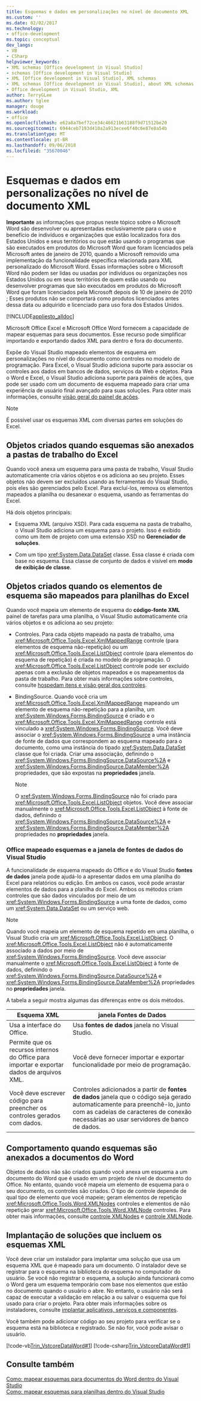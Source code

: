 ```yaml
---
title: Esquemas e dados em personalizações no nível de documento XML
ms.custom: ''
ms.date: 02/02/2017
ms.technology:
- office-development
ms.topic: conceptual
dev_langs:
- VB
- CSharp
helpviewer_keywords:
- XML schemas [Office development in Visual Studio]
- schemas [Office development in Visual Studio]
- XML [Office development in Visual Studio], XML schemas
- XML schemas [Office development in Visual Studio], about XML schemas and data
- Office development in Visual Studio, XML
author: TerryGLee
ms.author: tglee
manager: douge
ms.workload:
- office
ms.openlocfilehash: e62a8a7bef72ce34c46621b63188f9d71512be20
ms.sourcegitcommit: 6944ceb7193d410a2a913ecee6f40c6e87e8a54b
ms.translationtype: MT
ms.contentlocale: pt-BR
ms.lasthandoff: 09/06/2018
ms.locfileid: "35670046"
---
```

# <a name="xml-schemas-and-data-in-document-level-customizations"></a>Esquemas e dados em personalizações no nível de documento XML
  **Importante** as informações que propus neste tópico sobre o Microsoft Word são desenvolver ou apresentadas exclusivamente para o uso e benefício de indivíduos e organizações que estão localizados fora dos Estados Unidos e seus territórios ou que estão usando o programas que são executados em produtos do Microsoft Word que foram licenciados pela Microsoft antes de janeiro de 2010, quando a Microsoft removido uma implementação da funcionalidade específica relacionada para XML personalizado do Microsoft Word. Essas informações sobre o Microsoft Word não podem ser lidas ou usadas por indivíduos ou organizações nos Estados Unidos ou em seus territórios de quem estão usando ou desenvolver programas que são executados em produtos do Microsoft Word que foram licenciados pela Microsoft depois de 10 de janeiro de 2010 ; Esses produtos não se comportará como produtos licenciados antes dessa data ou adquirido e licenciado para uso fora dos Estados Unidos.  
  
 [!INCLUDE[appliesto_alldoc](../vsto/includes/appliesto-alldoc-md.md)]  
  
 Microsoft Office Excel e Microsoft Office Word fornecem a capacidade de mapear esquemas para seus documentos. Esse recurso pode simplificar importando e exportando dados XML para dentro e fora do documento.  
  
 Expõe do Visual Studio mapeado elementos de esquema em personalizações no nível do documento como controles no modelo de programação. Para Excel, o Visual Studio adiciona suporte para associar os controles aos dados em bancos de dados, serviços da Web e objetos. Para o Word e Excel, o Visual Studio adiciona suporte para painéis de ações, que pode ser usado com um documento de esquema mapeado para criar uma experiência de usuário final avançado para suas soluções. Para obter mais informações, consulte [visão geral do painel de ações](../vsto/actions-pane-overview.md).  
  
> [!NOTE]  
>  É possível usar os esquemas XML com diversas partes em soluções do Excel.  
  
## <a name="objects-created-when-schemas-are-attached-to-excel-workbooks"></a>Objetos criados quando esquemas são anexados a pastas de trabalho do Excel  
 Quando você anexa um esquema para uma pasta de trabalho, Visual Studio automaticamente cria vários objetos e os adiciona ao seu projeto. Esses objetos não devem ser excluídos usando as ferramentas do Visual Studio, pois eles são gerenciados pelo Excel. Para excluí-los, remova os elementos mapeados a planilha ou desanexar o esquema, usando as ferramentas do Excel.  
  
 Há dois objetos principais:  
  
-   Esquema XML (arquivo XSD). Para cada esquema na pasta de trabalho, o Visual Studio adiciona um esquema para o projeto. Isso é exibido como um item de projeto com uma extensão XSD no **Gerenciador de soluções**.  
  
-   Com um tipo <xref:System.Data.DataSet> classe. Essa classe é criada com base no esquema. Essa classe de conjunto de dados é visível em **modo de exibição de classe**.  
  
## <a name="objects-created-when-schema-elements-are-mapped-to-excel-worksheets"></a>Objetos criados quando os elementos de esquema são mapeados para planilhas do Excel  
 Quando você mapeia um elemento de esquema do **código-fonte XML** painel de tarefas para uma planilha, o Visual Studio automaticamente cria vários objetos e os adiciona ao seu projeto:  
  
-   Controles. Para cada objeto mapeado na pasta de trabalho, uma <xref:Microsoft.Office.Tools.Excel.XmlMappedRange> controle (para elementos de esquema não-repetição) ou um <xref:Microsoft.Office.Tools.Excel.ListObject> controle (para elementos do esquema de repetição) é criada no modelo de programação. O <xref:Microsoft.Office.Tools.Excel.ListObject> controle pode ser excluído apenas com a exclusão de objetos mapeados e os mapeamentos da pasta de trabalho. Para obter mais informações sobre controles, consulte [hospedam itens e visão geral dos controles](../vsto/host-items-and-host-controls-overview.md).  
  
-   BindingSource. Quando você cria um <xref:Microsoft.Office.Tools.Excel.XmlMappedRange> mapeando um elemento de esquema não-repetição para a planilha, um <xref:System.Windows.Forms.BindingSource> é criado e o <xref:Microsoft.Office.Tools.Excel.XmlMappedRange> controle está vinculado a <xref:System.Windows.Forms.BindingSource>. Você deve associar o <xref:System.Windows.Forms.BindingSource> a uma instância de fonte de dados que correspondem ao esquema mapeado para o documento, como uma instância do tipado <xref:System.Data.DataSet> classe que foi criada. Criar uma associação, definindo o <xref:System.Windows.Forms.BindingSource.DataSource%2A> e <xref:System.Windows.Forms.BindingSource.DataMember%2A> propriedades, que são expostas na **propriedades** janela.  
  
    > [!NOTE]  
    >  O <xref:System.Windows.Forms.BindingSource> não foi criado para <xref:Microsoft.Office.Tools.Excel.ListObject> objetos. Você deve associar manualmente o <xref:Microsoft.Office.Tools.Excel.ListObject> à fonte de dados, definindo o <xref:System.Windows.Forms.BindingSource.DataSource%2A> e <xref:System.Windows.Forms.BindingSource.DataMember%2A> propriedades no **propriedades** janela.  
  
### <a name="office-mapped-schemas-and-the-visual-studio-data-sources-window"></a>Office mapeado esquemas e a janela de fontes de dados do Visual Studio  
 A funcionalidade de esquema mapeado do Office e do Visual Studio **fontes de dados** janela pode ajudá-lo a apresentar dados em uma planilha do Excel para relatórios ou edição. Em ambos os casos, você pode arrastar elementos de dados para a planilha do Excel. Ambos os métodos criam controles que são dados vinculados por meio de um <xref:System.Windows.Forms.BindingSource> a uma fonte de dados, como um <xref:System.Data.DataSet> ou um serviço web.  
  
> [!NOTE]  
>  Quando você mapeia um elemento de esquema repetido em uma planilha, o Visual Studio cria um <xref:Microsoft.Office.Tools.Excel.ListObject>. O <xref:Microsoft.Office.Tools.Excel.ListObject> não é automaticamente associado a dados por meio de <xref:System.Windows.Forms.BindingSource>. Você deve associar manualmente o <xref:Microsoft.Office.Tools.Excel.ListObject> à fonte de dados, definindo o <xref:System.Windows.Forms.BindingSource.DataSource%2A> e <xref:System.Windows.Forms.BindingSource.DataMember%2A> propriedades no **propriedades** janela.  
  
 A tabela a seguir mostra algumas das diferenças entre os dois métodos.  
  
|Esquema XML|janela Fontes de Dados|  
|----------------|-------------------------|  
|Usa a interface do Office.|Usa **fontes de dados** janela no Visual Studio.|  
|Permite que os recursos internos do Office para importar e exportar dados de arquivos XML.|Você deve fornecer importar e exportar funcionalidade por meio de programação.|  
|Você deve escrever código para preencher os controles gerados com dados.|Controles adicionados a partir de **fontes de dados** janela que o código seja gerado automaticamente para preenchê-lo, junto com as cadeias de caracteres de conexão necessárias ao usar servidores de banco de dados.|  
  
## <a name="behavior-when-schemas-are-attached-to-word-documents"></a>Comportamento quando esquemas são anexados a documentos do Word  
 Objetos de dados não são criados quando você anexa um esquema a um documento do Word que é usado em um projeto de nível de documento do Office. No entanto, quando você mapeia um elemento de esquema para o seu documento, os controles são criados. O tipo de controle depende de qual tipo de elemento que você mapeie; geram elementos de repetição <xref:Microsoft.Office.Tools.Word.XMLNodes> controles e elementos de não repetição gerar <xref:Microsoft.Office.Tools.Word.XMLNode> controles. Para obter mais informações, consulte [controle XMLNodes](../vsto/xmlnodes-control.md) e [controle XMLNode](../vsto/xmlnode-control.md).  
  
## <a name="deployment-of-solutions-that-include-xml-schemas"></a>Implantação de soluções que incluem os esquemas XML  
 Você deve criar um instalador para implantar uma solução que usa um esquema XML que é mapeado para um documento. O instalador deve se registrar para o esquema na biblioteca do esquema no computador do usuário. Se você não registrar o esquema, a solução ainda funcionará como o Word gera um esquema temporário com base nos elementos que estão no documento quando o usuário o abre. No entanto, o usuário não será capaz de executar a validação em relação a ou salvar o esquema que foi usado para criar o projeto. Para obter mais informações sobre os instaladores, consulte [implantar aplicativos, serviços e componentes](/visualstudio/deployment/deploying-applications-services-and-components).  
  
 Você também pode adicionar código ao seu projeto para verificar se o esquema está na biblioteca e registrado. Se não for, você pode avisar o usuário.  
  
 [!code-vb[Trin_VstcoreDataWord#1](../vsto/codesnippet/VisualBasic/Trin_VstcoreDataWordVB/ThisDocument.vb#1)]
 [!code-csharp[Trin_VstcoreDataWord#1](../vsto/codesnippet/CSharp/Trin_VstcoreDataWordCS/ThisDocument.cs#1)]  
  
## <a name="see-also"></a>Consulte também  
 [Como: mapear esquemas para documentos do Word dentro do Visual Studio](../vsto/how-to-map-schemas-to-word-documents-inside-visual-studio.md)   
 [Como: mapear esquemas para planilhas dentro do Visual Studio](../vsto/how-to-map-schemas-to-worksheets-inside-visual-studio.md)  
  
  
